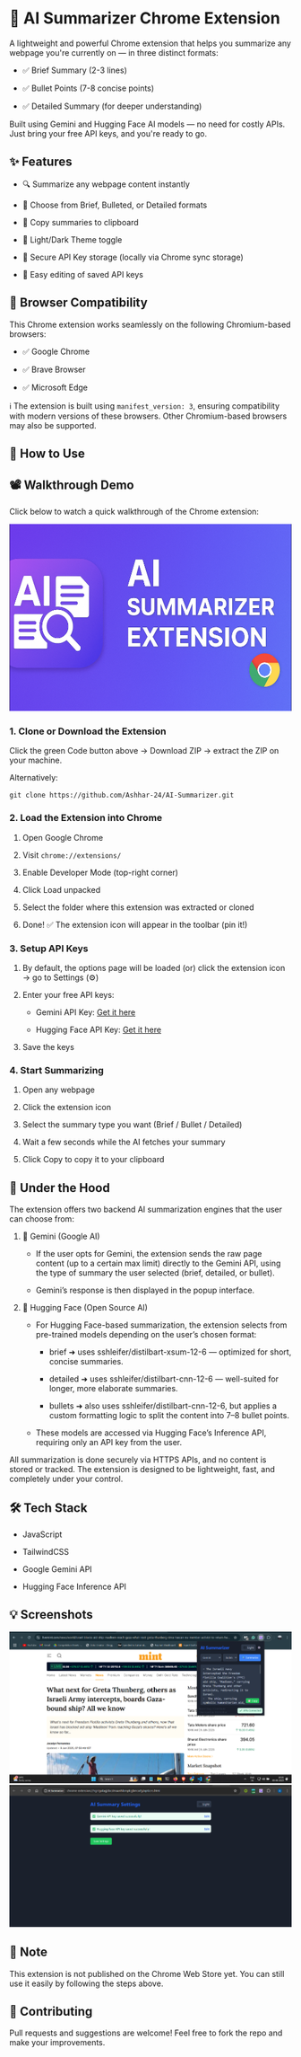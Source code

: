 # 🧠 AI Summarizer Chrome Extension

A lightweight and powerful Chrome extension that helps you summarize any webpage you're currently on — in three distinct formats:

- ✅ Brief Summary (2-3 lines)

- ✅ Bullet Points (7-8 concise points)

- ✅ Detailed Summary (for deeper understanding)

Built using Gemini and Hugging Face AI models — no need for costly APIs. Just bring your free API keys, and you're ready to go.

## ✨ Features

- 🔍 Summarize any webpage content instantly

- 🎯 Choose from Brief, Bulleted, or Detailed formats

- 💾 Copy summaries to clipboard

- 🌙 Light/Dark Theme toggle

- 🔐 Secure API Key storage (locally via Chrome sync storage)

- 🔄 Easy editing of saved API keys

## 🧭 Browser Compatibility
This Chrome extension works seamlessly on the following Chromium-based browsers:

- ✅ Google Chrome

- ✅ Brave Browser

- ✅ Microsoft Edge

ℹ️ The extension is built using `manifest_version: 3`, ensuring compatibility with modern versions of these browsers. Other Chromium-based browsers may also be supported.

## 🚀 How to Use

## 📽️ Walkthrough Demo

Click below to watch a quick walkthrough of the Chrome extension:

[![Watch the video](./assets/images/thumbnail.png)](https://youtu.be/dJZvF67DHY0)


### 1. Clone or Download the Extension

Click the green Code button above → Download ZIP → extract the ZIP on your machine.

Alternatively:

    git clone https://github.com/Ashhar-24/AI-Summarizer.git

### 2. Load the Extension into Chrome

1. Open Google Chrome

2. Visit `chrome://extensions/`

3. Enable Developer Mode (top-right corner)

4. Click Load unpacked

5. Select the folder where this extension was extracted or cloned

6. Done! ✅ The extension icon will appear in the toolbar (pin it!)

### 3. Setup API Keys

1. By default, the options page will be loaded (or) click the extension icon → go to Settings (⚙️)

2. Enter your free API keys:

    - Gemini API Key:  <a href="https://aistudio.google.com/app/apikey" target="_blank" rel="noopener noreferrer">Get it here</a>


    - Hugging Face API Key: [Get it here](https://huggingface.co/settings/token)

3. Save the keys

### 4. Start Summarizing

1. Open any webpage

2. Click the extension icon

3. Select the summary type you want (Brief / Bullet / Detailed)

4. Wait a few seconds while the AI fetches your summary

5. Click Copy to copy it to your clipboard

## 🧠 Under the Hood

The extension offers two backend AI summarization engines that the user can choose from:

1. 🔹 Gemini (Google AI)

    - If the user opts for Gemini, the extension sends the raw page content (up to a certain max limit) directly to the Gemini API, using the type of summary the user selected (brief, detailed, or bullet).

    - Gemini’s response is then displayed in the popup interface.

2. 🔸 Hugging Face (Open Source AI)

    - For Hugging Face-based summarization, the extension selects from pre-trained models depending on the user’s chosen format:

        - brief ➜ uses sshleifer/distilbart-xsum-12-6 — optimized for short, concise summaries.

        - detailed ➜ uses sshleifer/distilbart-cnn-12-6 — well-suited for longer, more elaborate summaries.

        - bullets ➜ also uses sshleifer/distilbart-cnn-12-6, but applies a custom formatting logic to split the content into 7–8 bullet points.

    - These models are accessed via Hugging Face’s Inference API, requiring only an API key from the user.

All summarization is done securely via HTTPS APIs, and no content is stored or tracked. The extension is designed to be lightweight, fast, and completely under your control.

## 🛠 Tech Stack

- JavaScript

- TailwindCSS

- Google Gemini API

- Hugging Face Inference API


## 💡 Screenshots
![alt text](./assets/images/image.png)
![alt text](./assets/images/image-1.png)





## 📢 Note

This extension is not published on the Chrome Web Store yet. You can still use it easily by following the steps above.

## 🤝 Contributing

Pull requests and suggestions are welcome! Feel free to fork the repo and make your improvements.
